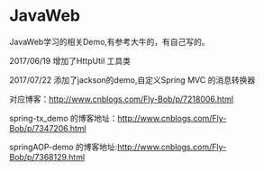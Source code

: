 # JavaWeb
JavaWeb学习的相关Demo,有参考大牛的，有自己写的。


2017/06/19
增加了HttpUtil 工具类

2017/07/22
添加了jackson的demo,自定义Spring MVC 的消息转换器

对应博客：http://www.cnblogs.com/Fly-Bob/p/7218006.html

spring-tx_demo 的博客地址：http://www.cnblogs.com/Fly-Bob/p/7347206.html

springAOP-demo 的博客地址:http://www.cnblogs.com/Fly-Bob/p/7368129.html

